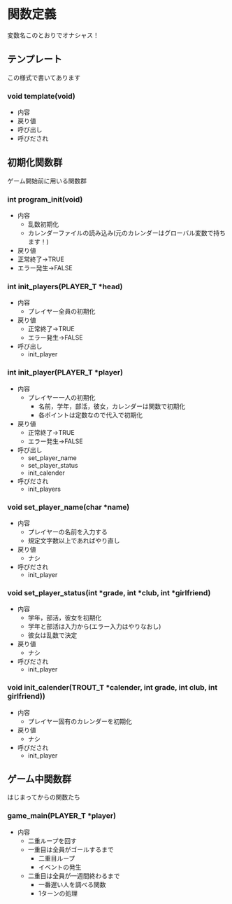 # 関数定義
変数名このとおりでオナシャス！
## テンプレート
この様式で書いてあります
### void template(void)
- 内容
- 戻り値
- 呼び出し
- 呼びだされ

## 初期化関数群
ゲーム開始前に用いる関数群
### int program_init(void)
- 内容
	- 乱数初期化
	- カレンダーファイルの読み込み(元のカレンダーはグローバル変数で持ちます！)
- 戻り値
 - 正常終了→TRUE
 - エラー発生→FALSE

### int init_players(PLAYER_T \*head)
- 内容
	- プレイヤー全員の初期化
- 戻り値
	- 正常終了→TRUE
	- エラー発生→FALSE
- 呼び出し
	- init_player

### int init_player(PLAYER_T \*player)
- 内容
	- プレイヤー一人の初期化
		- 名前，学年，部活，彼女，カレンダーは関数で初期化
		- 各ポイントは定数なので代入で初期化
- 戻り値
	- 正常終了→TRUE
	- エラー発生→FALSE
- 呼び出し
	- set_player_name
	- set_player_status
	- init_calender
- 呼びだされ
	- init_players

### void set_player_name(char \*name)
- 内容
	- プレイヤーの名前を入力する
	- 規定文字数以上であればやり直し
- 戻り値
	- ナシ
- 呼びだされ
	- init_player

### void set_player_status(int \*grade, int \*club, int \*girlfriend)
- 内容
	- 学年，部活，彼女を初期化
	- 学年と部活は入力から(エラー入力はやりなおし)
	- 彼女は乱数で決定
- 戻り値
	- ナシ
- 呼びだされ
	- init_player

### void init_calender(TROUT_T \*calender, int grade, int club, int girlfriend))
- 内容
	- プレイヤー固有のカレンダーを初期化
- 戻り値
	- ナシ
- 呼びだされ
	- init_player

## ゲーム中関数群
はじまってからの関数たち

### game_main(PLAYER_T \*player)
- 内容
	- 二重ループを回す
	- 一重目は全員がゴールするまで
		- 二重目ループ
		- イベントの発生
	- 二重目は全員が一週間終わるまで
		- 一番遅い人を調べる関数
		- 1ターンの処理
